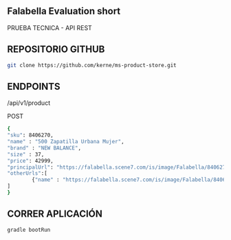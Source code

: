 ## Falabella Evaluation short

PRUEBA TECNICA - API REST

## REPOSITORIO GITHUB

```sh
git clone https://github.com/kerne/ms-product-store.git
```
## ENDPOINTS
/api/v1/product

POST
```sh
{
"sku": 8406270,
"name" : "500 Zapatilla Urbana Mujer",
"brand" : "NEW BALANCE",
"size" : 37,
"price": 42999,
"principalUrl": "https://falabella.scene7.com/is/image/Falabella/8406270_1",
"otherUrls":[
        {"name" : "https://falabella.scene7.com/is/image/Falabella/8406270_1"}
]
}
```
## CORRER APLICACIÓN
```sh
gradle bootRun
```